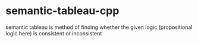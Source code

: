 # semantic-tableau-cpp
semantic tableau is method of finding whether the given logic (propositional logic here) is consistent or inconsistent
